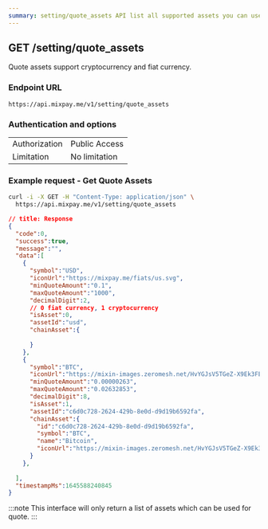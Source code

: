 ```yaml
---
summary: setting/quote_assets API list all supported assets you can use as the payment's quote assets.
---
```


## GET /setting/quote_assets

Quote assets support cryptocurrency and fiat currency.

### Endpoint URL

```
https://api.mixpay.me/v1/setting/quote_assets
```

### Authentication and options


|  |  |
| -- | -- |
| Authorization | Public Access |
| Limitation | No limitation |

### Example request - Get Quote Assets

```bash
curl -i -X GET -H "Content-Type: application/json" \
  https://api.mixpay.me/v1/setting/quote_assets
```

```json
// title: Response
{
  "code":0,
  "success":true,
  "message":"",
  "data":[
    {
      "symbol":"USD",
      "iconUrl":"https://mixpay.me/fiats/us.svg",
      "minQuoteAmount":"0.1",
      "maxQuoteAmount":"1000",
      "decimalDigit":2,
      // 0 fiat currency, 1 cryptocurrency
      "isAsset":0,
      "assetId":"usd",
      "chainAsset":{
        
      }
    },
    {
      "symbol":"BTC",
      "iconUrl":"https://mixin-images.zeromesh.net/HvYGJsV5TGeZ-X9Ek3FEQohQZ3fE9LBEBGcOcn4c4BNHovP4fW4YB97Dg5LcXoQ1hUjMEgjbl1DPlKg1TW7kK6XP=s128",
      "minQuoteAmount":"0.00000263",
      "maxQuoteAmount":"0.02632853",
      "decimalDigit":8,
      "isAsset":1,
      "assetId":"c6d0c728-2624-429b-8e0d-d9d19b6592fa",
      "chainAsset":{
        "id":"c6d0c728-2624-429b-8e0d-d9d19b6592fa",
        "symbol":"BTC",
        "name":"Bitcoin",
        "iconUrl":"https://mixin-images.zeromesh.net/HvYGJsV5TGeZ-X9Ek3FEQohQZ3fE9LBEBGcOcn4c4BNHovP4fW4YB97Dg5LcXoQ1hUjMEgjbl1DPlKg1TW7kK6XP=s128"
      }
    },
    
  ],
  "timestampMs":1645588240845
}
```

:::note
This interface will only return a list of assets which can be used for quote.
:::
